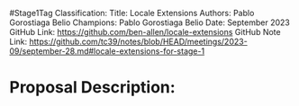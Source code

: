 #Stage1Tag
Classification:
Title: Locale Extensions
Authors: Pablo Gorostiaga Belio
Champions: Pablo Gorostiaga Belio
Date: September 2023
GitHub Link: https://github.com/ben-allen/locale-extensions
GitHub Note Link: https://github.com/tc39/notes/blob/HEAD/meetings/2023-09/september-28.md#locale-extensions-for-stage-1

# Proposal Description:
